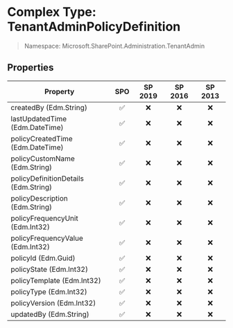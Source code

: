 # Complex Type: TenantAdminPolicyDefinition

> Namespace: Microsoft.SharePoint.Administration.TenantAdmin

## Properties

Property | SPO | SP 2019 | SP 2016 | SP 2013
----------|:---:|:-------:|:-------:|:-------:
createdBy (Edm.String) | ✅ | ❌ | ❌ | ❌
lastUpdatedTime (Edm.DateTime) | ✅ | ❌ | ❌ | ❌
policyCreatedTime (Edm.DateTime) | ✅ | ❌ | ❌ | ❌
policyCustomName (Edm.String) | ✅ | ❌ | ❌ | ❌
policyDefinitionDetails (Edm.String) | ✅ | ❌ | ❌ | ❌
policyDescription (Edm.String) | ✅ | ❌ | ❌ | ❌
policyFrequencyUnit (Edm.Int32) | ✅ | ❌ | ❌ | ❌
policyFrequencyValue (Edm.Int32) | ✅ | ❌ | ❌ | ❌
policyId (Edm.Guid) | ✅ | ❌ | ❌ | ❌
policyState (Edm.Int32) | ✅ | ❌ | ❌ | ❌
policyTemplate (Edm.Int32) | ✅ | ❌ | ❌ | ❌
policyType (Edm.Int32) | ✅ | ❌ | ❌ | ❌
policyVersion (Edm.Int32) | ✅ | ❌ | ❌ | ❌
updatedBy (Edm.String) | ✅ | ❌ | ❌ | ❌